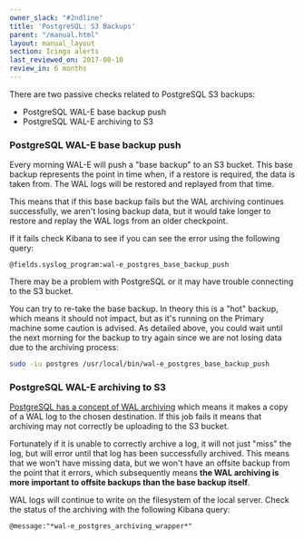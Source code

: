 ```yaml
---
owner_slack: "#2ndline"
title: 'PostgreSQL: S3 Backups'
parent: "/manual.html"
layout: manual_layout
section: Icinga alerts
last_reviewed_on: 2017-08-10
review_in: 6 months
---
```


There are two passive checks related to PostgreSQL S3 backups:

-   PostgreSQL WAL-E base backup push
-   PostgreSQL WAL-E archiving to S3

### PostgreSQL WAL-E base backup push

Every morning WAL-E will push a "base backup" to an S3 bucket. This base
backup represents the point in time when, if a restore is required, the
data is taken from. The WAL logs will be restored and replayed from that
time.

This means that if this base backup fails but the WAL archiving
continues successfully, we aren't losing backup data, but it would take
longer to restore and replay the WAL logs from an older checkpoint.

If it fails check Kibana to see if you can see the error using the
following query:

    @fields.syslog_program:wal-e_postgres_base_backup_push

There may be a problem with PostgreSQL or it may have trouble connecting
to the S3 bucket.

You can try to re-take the base backup. In theory this is a "hot"
backup, which means it should not impact, but as it's running on the
Primary machine some caution is advised. As detailed above, you could
wait until the next morning for the backup to try again since we are not
losing data due to the archiving process:

```sh
sudo -iu postgres /usr/local/bin/wal-e_postgres_base_backup_push
```

### PostgreSQL WAL-E archiving to S3

[PostgreSQL has a concept of WAL
archiving](http://www.postgresql.org/docs/9.3/static/continuous-archiving.html)
which means it makes a copy of a WAL log to the chosen destination. If
this job fails it means that archiving may not correctly be uploading to
the S3 bucket.

Fortunately if it is unable to correctly archive a log, it will not just
"miss" the log, but will error until that log has been successfully
archived. This means that we won't have missing data, but we won't have
an offsite backup from the point that it errors, which subsequently
means **the WAL archiving is more important to offsite backups than the
base backup itself**.

WAL logs will continue to write on the filesystem of the local server.
Check the status of the archiving with the following Kibana query:

    @message:"*wal-e_postgres_archiving_wrapper*"
